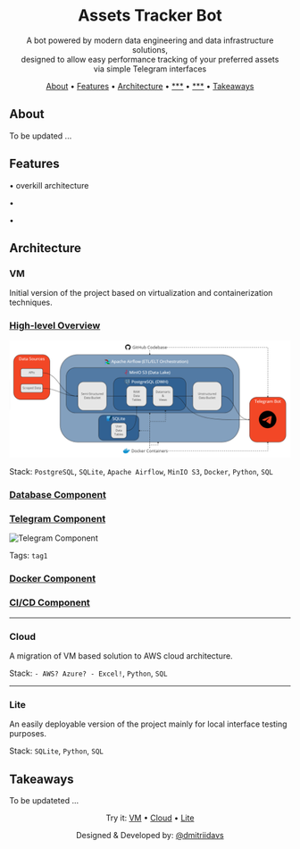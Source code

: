 <div align="center">

# Assets Tracker Bot

A bot powered by modern data engineering and data infrastructure solutions,\
designed to allow easy performance tracking of your preferred assets\
via simple Telegram interfaces

[About](#about) •
[Features](#features) •
[Architecture](#architecture) •
[***](#scalability) •
[***](#layers) •
[Takeaways](#takeaways)

</div>

## About

To be updated ...

## Features

• overkill architecture

•

•

## Architecture

### **VM**

Initial version of the project based on virtualization and containerization techniques.

### <ins> High-level Overview </ins>

![VM architecture](pics/arch1.png?raw=true "VM architecture")

Stack: `PostgreSQL`, `SQLite`, `Apache Airflow`, `MinIO S3`, `Docker`,
`Python`, `SQL`

### <ins> Database Component </ins>


### <ins> Telegram Component </ins>

![Telegram Component](pics/arch2.png?raw=true "Telegram Component")

Tags: `tag1`

### <ins> Docker Component </ins>

### <ins> CI/CD Component </ins>

---

### **Cloud**

A migration of VM based solution to AWS cloud architecture.

Stack: `- AWS? Azure? - Excel!`, `Python`, `SQL`

---

### **Lite**

An easily deployable version of the project mainly for
local interface testing purposes.

Stack: `SQLite`, `Python`, `SQL`

## Takeaways

To be updateted ...

<div align="center">

Try it:
[VM](https://t.me/assets_tracker_VM_bot) •
[Cloud](https://t.me/*) •
[Lite](https://t.me/*)

Designed & Developed by: [@dmitriidavs](https://t.me/dmitriidavs)

</div>
